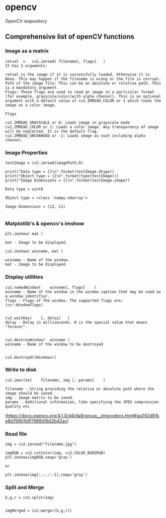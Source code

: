 # opencv
OpenCV respository


## Comprehensive list of openCV functions




### Image as a matrix

```
retval  =   cv2.imread( filename[, flags]   )
It has 2 arguments:

retval is the image if it is successfully loaded. Otherwise it is None. This may happen if the filename is wrong or the file is corrupt.
Path of the image file: This can be an absolute or relative path. This is a mandatory argument.
Flags: These flags are used to read an image in a particular format (for example, grayscale/color/with alpha channel). This is an optional argument with a default value of cv2.IMREAD_COLOR or 1 which loads the image as a color image.

Flags

cv2.IMREAD_GRAYSCALE or 0: Loads image in grayscale mode
cv2.IMREAD_COLOR or 1: Loads a color image. Any transparency of image will be neglected. It is the default flag.
cv2.IMREAD_UNCHANGED or -1: Loads image as such including alpha channel.
```


### Image Properties
```
testImage = cv2.imread(imagePath,0)

print("Data type = {}\n".format(testImage.dtype))
print("Object type = {}\n".format(type(testImage)))
print("Image Dimensions = {}\n".format(testImage.shape))

Data type = uint8

Object type = <class 'numpy.ndarray'>

Image Dimensions = (13, 11)


```


### Matplotlib's & opencv's imshow

```
plt.imshow( mat )

mat - Image to be displayed.

cv2.imshow( winname, mat )

winname - Name of the window.
mat - Image to be displayed.

```


### Display utilities

```
cv2.namedWindow(    winname[, flags]    )
winname - Name of the window in the window caption that may be used as a window identifier.
flags - Flags of the window. The supported flags are: (cv::WindowFlags)


cv2.waitKey(    [, delay]   )
delay - Delay in milliseconds. 0 is the special value that means "forever".


cv2.destroyWindow(  winname )
winname - Name of the window to be destroyed


cv2.destroyAllWindows()

```


### Write to disk

```
cv2.imwrite(    filename, img [, params]    )

filename - String providing the relative or absolute path where the image should be saved.
img - Image matrix to be saved.
params - Additional information, like specifying the JPEG compression quality etc

```
(https://docs.opencv.org/4.1.0/d4/da8/group__imgcodecs.html#ga292d81be8d76901bff7988d18d2b42ac)


### Read file
```
img = cv2.imread("filename.jpg")

imgRGB = cv2.cvtColor(img, cv2.COLOR_BGR2RGB)
plt.imshow(imgRGB,cmap='gray')

or

plt.imshow(img[:,:,::-1],cmap='gray')

```


### Split and Merge

```
b,g,r = cv2.split(img)


imgMerged = cv2.merge((b,g,r))

```







